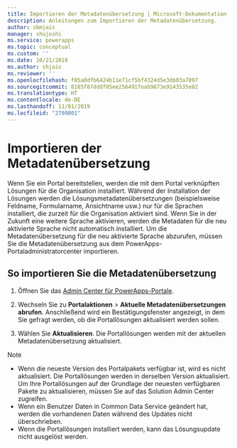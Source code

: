 ```yaml
---
title: Importieren der Metadatenübersetzung | Microsoft-Dokumentation
description: Anleitungen zum Importieren der Metadatenübersetzung.
author: sbmjais
manager: shujoshi
ms.service: powerapps
ms.topic: conceptual
ms.custom: ''
ms.date: 10/21/2019
ms.author: shjais
ms.reviewer: ''
ms.openlocfilehash: f05a0dfb6424b11e71cf5bf4324d5e3db03a7897
ms.sourcegitcommit: 8185f87dddf05ee256491feab9873e9143535e02
ms.translationtype: HT
ms.contentlocale: de-DE
ms.lasthandoff: 11/01/2019
ms.locfileid: "2709801"
---
```

# <a name="import-metadata-translation"></a>Importieren der Metadatenübersetzung

Wenn Sie ein Portal bereitstellen, werden die mit dem Portal verknüpften Lösungen für die Organisation installiert. Während der Installation der Lösungen werden die Lösungsmetadatenübersetzungen (beispielsweise Feldname, Formularname, Ansichtname usw.) nur für die Sprachen installiert, die zurzeit für die Organisation aktiviert sind. Wenn Sie in der Zukunft eine weitere Sprache aktivieren, werden die Metadaten für die neu aktivierte Sprache nicht automatisch installiert. Um die Metadatenübersetzung für die neu aktivierte Sprache abzurufen, müssen Sie die Metadatenübersetzung aus dem PowerApps-Portaladministratorcenter importieren.

## <a name="to-import-metadata-translation"></a>So importieren Sie die Metadatenübersetzung

1.  Öffnen Sie das [Admin Center für PowerApps-Portale](admin-overview.md).

2.  Wechseln Sie zu **Portalaktionen** > **Aktuelle Metadatenübersetzungen abrufen**. Anschließend wird ein Bestätigungsfenster angezeigt, in dem Sie gefragt werden, ob die Portallösungen aktualisiert werden sollen.

3.  Wählen Sie **Aktualisieren**. Die Portallösungen werden mit der aktuellen Metadatenübersetzung aktualisiert.

> [!Note]
> - Wenn die neueste Version des Portalpakets verfügbar ist, wird es nicht aktualisiert. Die Portallösungen werden in derselben Version aktualisiert. Um Ihre Portallösungen auf der Grundlage der neuesten verfügbaren Pakete zu aktualisieren, müssen Sie auf das Solution Admin Center zugreifen.
> - Wenn ein Benutzer Daten in Common Data Service geändert hat, werden die vorhandenen Daten während des Updates nicht überschrieben.
> - Wenn die Portallösungen installiert werden, kann das Lösungsupdate nicht ausgelöst werden.